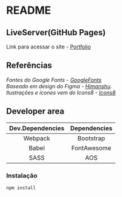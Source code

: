 # README
## LiveServer(GitHub Pages)
Link para acessar o site - [Portfolio](https://riicky-hub.github.io/modern_portfolio/)

## Referências

_Fontes do Google Fonts - [GoogleFonts](https://fonts.google.com/)_  
_Baseado em design do Figma -  [Himanshu](https://www.figma.com/community/file/1162007334570358092)._  
_Ilustrações e ícones vem do Icons8 - [Icons8](https://icons8.com/)_

## Developer area

| Dev.Dependencies | Dependencies |
|:-------------:|:-------------:|
| Webpack | Bootstrap |
| Babel | FontAwesome |
| SASS | AOS |

### Instalação

```
npm install
```